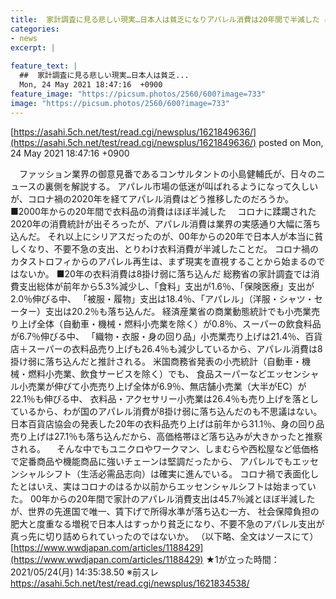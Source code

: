 ```yaml
---
title:  家計調査に見る悲しい現実…日本人は貧乏になりアパレル消費は20年間で半減した ★2  
categories:
- news
excerpt: |
  
feature_text: |
  ##  家計調査に見る悲しい現実…日本人は貧乏...
  Mon, 24 May 2021 18:47:16  +0900
feature_image: "https://picsum.photos/2560/600?image=733"
image: "https://picsum.photos/2560/600?image=733"
---
```


[https://asahi.5ch.net/test/read.cgi/newsplus/1621849636/](https://asahi.5ch.net/test/read.cgi/newsplus/1621849636/)
posted on Mon, 24 May 2021 18:47:16  +0900

<!--more-->

　ファッション業界の御意見番であるコンサルタントの小島健輔氏が、日々のニュースの裏側を解説する。 アパレル市場の低迷が叫ばれるようになって久しいが、コロナ禍の2020年を経てアパレル消費はどう推移したのだろうか。 ■2000年からの20年間で衣料品の消費はほぼ半減した 　コロナに蹂躙された2020年の消費統計が出そろったが、アパレル消費は業界の実感通り大幅に落ち込んだ。 それ以上にシリアスだったのが、00年からの20年で日本人が本当に貧しくなり、不要不急の支出、とりわけ衣料消費が半減したことだ。 コロナ禍のカタストロフィからのアパレル再生は、まず現実を直視することから始まるのではないか。 ■20年の衣料消費は8掛け弱に落ち込んだ 総務省の家計調査では消費支出総体が前年から5.3%減少し、「食料」支出が1.6％、「保険医療」支出が2.0％伸びる中、 「被服・履物」支出は18.4％、「アパレル」（洋服・シャツ・セーター）支出は20.2％も落ち込んだ。 経済産業省の商業動態統計でも小売業売り上げ全体（自動車・機械・燃料小売業を除く）が0.8％、スーパーの飲食料品が6.7％伸びる中、 「織物・衣服・身の回り品」小売業売り上げは21.4％、百貨店＋スーパーの衣料品売り上げも26.4％も減少しているから、アパレル消費は8掛け弱に落ち込んだと推計される。 米国商務省発表の小売統計（自動車・機械・燃料小売業、飲食サービスを除く）でも、 食品スーパーなどエッセンシャル小売業が伸びて小売売り上げ全体が6.9％、無店舗小売業（大半がEC）が22.1％も伸びる中、 衣料品・アクセサリー小売業は26.4％も売り上げを落としているから、わが国のアパレル消費が8掛け弱に落ち込んだのも不思議はない。 日本百貨店協会の発表した20年の衣料品売り上げは前年から31.1％、身の回り品売り上げは27.1％も落ち込んだから、高価格帯ほど落ち込みが大きかったと推察される。 　そんな中でもユニクロやワークマン、しまむらや西松屋など低価格で定番商品や機能商品に強いチェーンは堅調だったから、 アパレルでもエッセンシャルシフト（生活必需品志向）は確実に進んでいる。 コロナ禍で表面化したとはいえ、実はコロナのはるか以前からエッセンシャルシフトは始まっていた。 00年からの20年間で家計のアパレル消費支出は45.7％減とほぼ半減したが、世界の先進国で唯一、賃下げで所得水準が落ち込む一方、 社会保障負担の肥大と度重なる増税で日本人はすっかり貧乏になり、不要不急のアパレル支出が真っ先に切り詰められていったのではないか。 （以下略、全文はソースにて） [https://www.wwdjapan.com/articles/1188429](https://www.wwdjapan.com/articles/1188429) ★1が立った時間：2021/05/24(月) 14:35:38.50 ※前スレ https://asahi.5ch.net/test/read.cgi/newsplus/1621834538/
